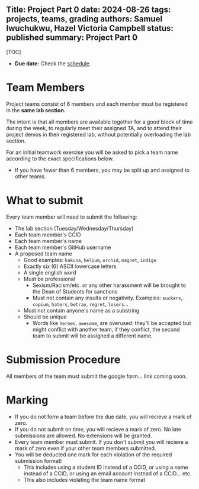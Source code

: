 Title: Project Part 0
date: 2024-08-26
tags: projects, teams, grading
authors: Samuel Iwuchukwu, Hazel Victoria Campbell
status: published
summary: Project Part 0
---

[TOC]

* **Due date:** Check the [schedule]({filename}/pages/home.md#schedule).

# Team Members

Project teams consist of 6 members and each member must be registered in the **same lab section.**

The intent is that all members are available together for a good block of time during the week, to regularly meet their assigned TA, and to attend their project demos in their registered lab, without potentially overloading the lab section.

For an initial teamwork exercise you will be asked to pick a team name according to the exact specifications below.

* If you have fewer than 6 members, you may be split up and assigned to other teams.

# What to submit

Every team member will need to submit the following:

* The lab section (Tuesday/Wednesday/Thursday)
* Each team member's CCID
* Each team member's name
* Each team member's GitHub username
* A proposed team name
    * Good examples: `kakuna`, `helium`, `orchid`, `magnet`, `indigo`
    * Exactly six (6) ASCII lowercase letters
    * A single english word
    * Must be professional
        * Sexism/Racism/etc. or any other harassment will be brought to the Dean of Students for sanctions
        * Must not contain any insults or negativity. Examples: `suckers`, `copium`, `haters`, `betray`, `regret`, `losers`...
    * Must not contain anyone's name as a substring
    * Should be unique
        * Words like `heroes`, `awesome`,  are overused: they'll be accepted but might conflict with another team, if they conflict, the second team to submit will be assigned a different name.

# Submission Procedure

All members of the team must submit the google form... link coming soon.

# Marking

* If you do not form a team before the due date, you will recieve a mark of zero.
* If you do not submit on time, you will recieve a mark of zero. No late submissions are allowed. No extensions will be granted.
* Every team member must submit. If you don't submit you will recieve a mark of zero even if your other team members submitted.
* You will be deducted one mark for each violation of the required submission format!
    * This includes using a student ID instead of a CCID, or using a name instead of a CCID, or using an email account instead of a CCID... etc.
    * This also includes violating the team name format


